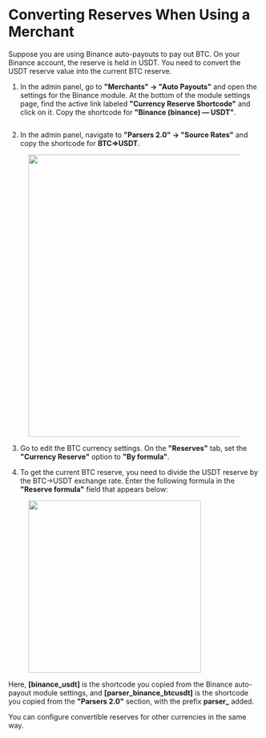 # Converting Reserves When Using a Merchant

Suppose you are using Binance auto-payouts to pay out BTC. On your Binance account, the reserve is held in USDT. You need to convert the USDT reserve value into the current BTC reserve.

1. In the admin panel, go to **"Merchants" → "Auto Payouts"** and open the settings for the Binance module. At the bottom of the module settings page, find the active link labeled **"Currency Reserve Shortcode"** and click on it. Copy the shortcode for **"Binance (binance) — USDT"**.

<figure><img src="../../../../.gitbook/assets/Screenshot_34 (3).png" alt=""><figcaption></figcaption></figure>

2. In the admin panel, navigate to **"Parsers 2.0" → "Source Rates"** and copy the shortcode for **BTC=>USDT**.

<figure><img src="../../../../.gitbook/assets/Screenshot_35.png" alt="" width="563"><figcaption></figcaption></figure>

3. Go to edit the BTC currency settings. On the **"Reserves"** tab, set the **"Currency Reserve"** option to **"By formula"**.

4. To get the current BTC reserve, you need to divide the USDT reserve by the BTC→USDT exchange rate. Enter the following formula in the **"Reserve formula"** field that appears below:

<figure><img src="../../../../.gitbook/assets/image (1274).png" alt="" width="344"><figcaption></figcaption></figure>

Here, **\[binance_usdt]** is the shortcode you copied from the Binance auto-payout module settings, and **\[parser_binance_btcusdt]** is the shortcode you copied from the **"Parsers 2.0"** section, with the prefix **parser_** added.

You can configure convertible reserves for other currencies in the same way.